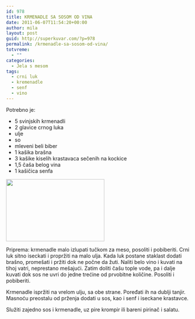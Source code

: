 ```yaml
---
id: 978
title: KRMENADLE SA SOSOM OD VINA
date: 2011-06-07T11:54:20+00:00
author: mila
layout: post
guid: http://superkuvar.com/?p=978
permalink: /krmenadle-sa-sosom-od-vina/
totvreme:
  - ""
categories:
  - Jela s mesom
tags:
  - crni luk
  - kremenadle
  - senf
  - vino
---
```

Potrebno je:

  * 5 svinjskih krmenadli
  * 2 glavice crnog luka
  * ulje
  * so
  * mleveni beli biber
  * 1 kašika brašna
  * 3 kašike kiselih krastavaca sečenih na kockice
  * 1,5 čaša belog vina
  * 1 kašičica senfa

<img class="alignnone size-full wp-image-980" title="krmenadleusosu" src="//superkuvar.com/wp-content/uploads/2011/06/krmenadleusosu-e1307447636582.jpg" alt="" width="269" height="170" /> 

Priprema: krmenadle malo izlupati tučkom za meso, posoliti i pobiberiti. Crni luk sitno iseckati i propržiti na malo ulja. Kada luk postane staklast dodati brašno, promešati i pržiti dok ne počne da žuti. Naliti belo vino i kuvati na tihoj vatri, neprestano mešajući. Zatim doliti čašu tople vode, pa i dalje kuvati dok sos ne uvri do jedne trećine od prvobitne količine. Posoliti i pobiberiti.

Krmenadle ispržiti na vrelom ulju, sa obe strane. Poređati ih na dublji tanjir. Masnoću preostalu od prženja dodati u sos, kao i senf i iseckane krastavce.

Služiti zajedno sos i krmenadle, uz pire krompir ili bareni pirinač i salatu.